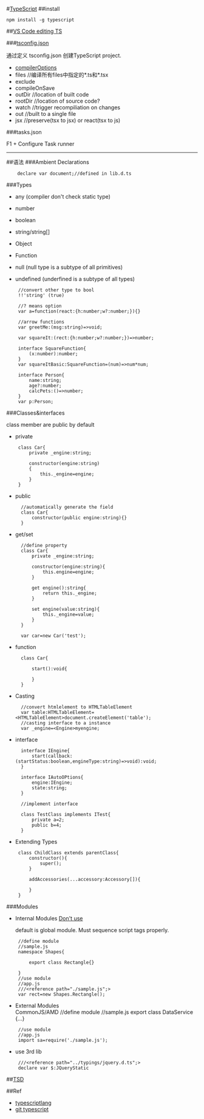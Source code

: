 #[TypeScript](https://github.com/Microsoft/TypeScript/blob/master/doc/spec.md)
##install

    npm install -g typescript
    
    
##[VS Code editing TS](https://code.visualstudio.com/Docs/languages/typescript)

###[tsconfig.json](http://www.typescriptlang.org/docs/handbook/tsconfig.json.html)

通过定义 tsconfig.json  创建TypeScript project.

+ [compilerOptions](http://www.typescriptlang.org/docs/handbook/compiler-options.html)
+ files   //编译所有files中指定的*.ts和*.tsx 
+ exclude
+ compileOnSave
+ outDir   //location of built code
+ rootDir //location of source code?
+ watch //trigger recompiliation on changes
+ out //built to a single file
+ jsx //preserve(tsx to jsx) or react(tsx to js)

###tasks.json

F1 + Configure Task runner

***

##语法 
###Ambient Declarations

        declare var document;//defined in lib.d.ts
        
 ###Types
 
 + any (compiler don't check static type)
 + number
 + boolean
 + string/string[]
 + Object
 + Function
 + null (null type is a subtype of all primitives)
 + undefined (underfined is a subtype of all types)
 
        //convert other type to bool
        !!'string' (true)
        
        //? means option
        var a=function(react:{h:number;w?:number;}){}
        
        //arrow functions
        var greetMe:(msg:string)=>void;
        
        var squareIt:(rect:{h:number;w?:number;})=>number;
        
        interface SquareFunction{
            (x:number):number;
        }
        var squareItBasic:SquareFunction=(num)=>num*num;
        
        interface Person{
            name:string;
            age?:number;
            calcPets:()=>number;
        }
        var p:Person;
 
 
 
 ###Classes&interfaces
 
 class member are public by default
 
 + private
 
        class Car{
            private _engine:string;
            
            constructor(engine:string)
            {
                this._engine=engine;
            }
        }

+ public 
      
        //automatically generate the field
        class Car{
            constructor(public engine:string){}
        }
        
+ get/set
     
        //define property
        class Car{
            private _engine:string;
            
            constructor(engine:string){
                this.engine=engine;
            }
            
            get engine():string{
                return this._engine;
            }
            
            set engine(value:string){
                this._engine=value;
            }
        }
        
        var car=new Car('test');
   
+ function

        class Car{
            
            start():void{
                
            }
        }  
   
+ Casting
 
        //convert htmlelement to HTMLTableElement
        var table:HTMLTableElement=<HTMLTableElement>document.createElement('table');
        //casting interface to a instance
        var _engine=<Engine>myengine;
    
+ interface

        interface IEngine{
            start(callback:(startStatus:boolean,engineType:string)=>void):void;
        }

        interface IAutoOPtions{
            engine:IEngine;
            state:string;
        }

        //implement interface

        class TestClass implements ITest{
            private a=2;
            public b=4;
        }


 + Extending Types

        class ChildClass extends parentClass{
            constructor(){
                super();
            }
            
            addAccessories(...accessory:Accessory[]){
                
            }
        }
 
 ###Modules
 
 + Internal Modules   [Don't use](https://www.stevefenton.co.uk/2015/05/stop-mixing-typescript-internal-and-external-modules/)
 
   default is global module. Must sequence script tags properly.
 
 
        //define module
        //sample.js
        namespace Shapes{
            
            export class Rectangle{}
            
        }
        //use module
        //app.js
        ///<reference path="./sample.js";>
        var rect=new Shapes.Rectangle();
 
 + External Modules  
   CommonJS/AMD
        //define module
        //sample.js
        export class DataService {...}
        
        //use module
        //app.js
        import sa=require('./sample.js');
        
 + use 3rd lib
 
        ///<reference path="../typings/jquery.d.ts";>
        declare var $:JQueryStatic
 
 ##[TSD](http://definitelytyped.org)
 
 ##Ref
 
 + [typescriptlang](http://www.typescriptlang.org/docs/tutorial.html)
 + [git typescript](https://github.com/Microsoft/TypeScript/blob/master/doc/spec.md)